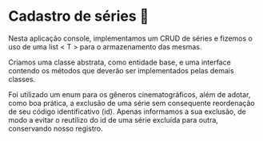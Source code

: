 # Cadastro de séries 🎥

Nesta aplicação console, implementamos um CRUD de séries e fizemos o uso de uma list < T > para o armazenamento das mesmas. 

Criamos uma classe abstrata, como entidade base, e uma interface contendo os métodos que deverão ser implementados pelas demais classes. 

Foi utilizado um enum para os gêneros cinematográficos, além de adotar, como boa prática, a exclusão de uma série sem consequente reordenação de seu código identificativo (id). Apenas informamos a sua exclusão, de modo a evitar o reutilizo do id de uma série excluída para outra, conservando nosso registro.

